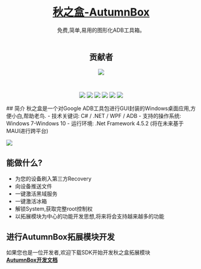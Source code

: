 <div align="center">
<br/><br/><br/>
<!-- <img style="height:60px" src="https://www.atmb.top/favicon.ico"> -->


# [秋之盒-AutumnBox](http://www.atmb.top)
免费,简单,易用的图形化ADB工具箱。   
<br/>

## 贡献者
![](https://opencollective.com/AutumnBox/contributors.svg?button=false)

<br/>



[![](https://github.com/zsh2401/AutumnBox/workflows/Test/badge.svg)](https://github.com/zsh2401/AutumnBox/actions?query=workflow%3ATest)
[![](https://github.com/zsh2401/AutumnBox/workflows/Canary/badge.svg)](https://github.com/zsh2401/AutumnBox/releases)
[![](https://github.com/zsh2401/AutumnBox/workflows/Dev-Canary%20Build%20Test/badge.svg)](https://github.com/zsh2401/AutumnBox/actions?query=workflow%3A%22Dev-Canary+Build+Test%22)
![](https://img.shields.io/badge/C%23-8.0-brightgreen.svg)
![](https://img.shields.io/badge/GUI-WPF-blue.svg)
[![](https://img.shields.io/badge/开发者群-153424015-orange.svg)](https://jq.qq.com/?_wv=1027&k=M6X9BBCR)


 </div>
## 简介
秋之盒是一个对Google ADB工具包进行GUI封装的Windows桌面应用,方便小白,帮助老鸟. 
- 技术关键词: C# / .NET / WPF / ADB
- 支持的操作系统: Windows 7-Windows 10
- 运行环境: .Net Framework 4.5.2 (将在未来基于MAUI进行跨平台)

![](https://s2.ax1x.com/2020/03/03/34mXNt.png)


## 能做什么?
* 为您的设备刷入第三方Recovery
* 向设备推送文件
* 一键激活黑域服务
* 一键激活冰箱
* 解锁System,获取完整root控制权
* 以拓展模块为中心的功能开发思想,将来将会支持越来越多的功能


## 进行AutumnBox拓展模块开发
如果您也是一位开发者,欢迎下载SDK开始开发秋之盒拓展模块    
[**AutumnBox开发文档**](https://atmb.top/dev/docs/)